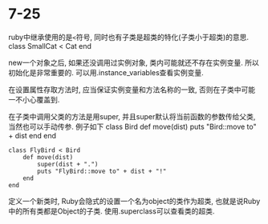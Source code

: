 # 7-25

ruby中继承使用的是`<`符号, 同时也有子类是超类的特化(子类小于超类)的意思.
    class SmallCat < Cat
    end

new一个对象之后, 如果还没调用过实例对象, 类内可能就还不存在实例变量. 所以初始化是非常重要的.
可以用.instance_variables查看实例变量.

在设置属性存取方法时, 应当保证实例变量和方法名称的一致, 否则在子类中可能一不小心覆盖到.

在子类中调用父类的方法是用super, 并且super默认将当前函数的参数传给父类, 当然也可以手动传参. 例子如下
    class Bird
        def move(dist)
            puts "Bird::move to" + dist
        end
    end

    class FlyBird < Bird
        def move(dist)
            super(dist + ".")
            puts "FlyBird::move to" + dist + "!"
        end
    end

定义一个新类时, Ruby会隐式的设置一个名为object的类作为超类, 也就是说Ruby中的所有类都是Object的子类.
使用.superclass可以查看类的超类.

